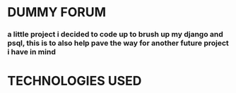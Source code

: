 # **DUMMY FORUM**
### a little project i decided to code up to brush up my django and psql, this is to also help pave the way for another future project i have in mind 

# **TECHNOLOGIES USED**

